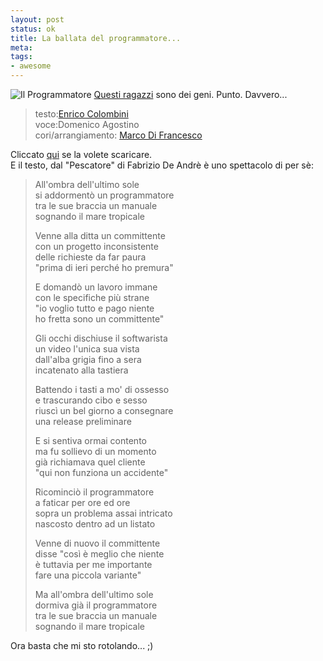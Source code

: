 ```yaml
--- 
layout: post
status: ok
title: La ballata del programmatore...
meta: 
tags: 
- awesome
---
```

![Il Programmatore](http://fast.mgpf.it/programmatore.jpg)
[Questi ragazzi](http://www.derelitti.com/ballata_del_programmatore/) sono dei geni. Punto. Davvero...  
  
>  testo:[Enrico Colombini](http://www.erix.it)  
>  voce:Domenico Agostino  
>  cori/arrangiamento: [Marco Di Francesco](http://www.myspace.com/difra)  
  
Cliccato [qui](http://www.derelitti.com/files/inno_del_programmatore.mp3) se la volete scaricare.  
E il testo, dal "Pescatore" di Fabrizio De Andrè è uno spettacolo di per sè:
  
>  All'ombra dell'ultimo sole  
>  si addormentò un programmatore  
>  tra le sue braccia un manuale  
>  sognando il mare tropicale  
>    
>  Venne alla ditta un committente  
>  con un progetto inconsistente  
>  delle richieste da far paura  
>  "prima di ieri perché ho premura"  
>    
>  E domandò un lavoro immane  
>  con le specifiche più strane  
>  "io voglio tutto e pago niente  
>  ho fretta sono un committente"  
>    
>  Gli occhi dischiuse il softwarista  
>  un video l'unica sua vista  
>  dall'alba grigia fino a sera  
>  incatenato alla tastiera  
>    
>  Battendo i tasti a mo' di ossesso  
>  e trascurando cibo e sesso  
>  riuscì un bel giorno a consegnare  
>  una release preliminare  
>    
>  E si sentiva ormai contento  
>  ma fu sollievo di un momento  
>  già richiamava quel cliente  
>  "qui non funziona un accidente"  
>    
>  Ricominciò il programmatore  
>  a faticar per ore ed ore  
>  sopra un problema assai intricato  
>  nascosto dentro ad un listato  
>    
>  Venne di nuovo il committente  
>  disse "così è meglio che niente  
>  è tuttavia per me importante  
>  fare una piccola variante"  
>    
>  Ma all'ombra dell'ultimo sole  
>  dormiva già il programmatore  
>  tra le sue braccia un manuale  
>  sognando il mare tropicale  
  
Ora basta che mi sto rotolando... ;) 
